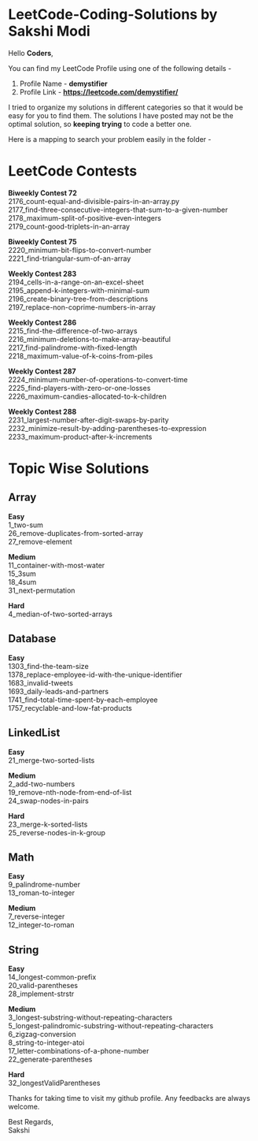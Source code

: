 # LeetCode-Coding-Solutions by Sakshi Modi

Hello **Coders**,

You can find my LeetCode Profile using one of the following details - 
1) Profile Name - **demystifier**
2) Profile Link - **https://leetcode.com/demystifier/**

I tried to organize my solutions in different categories so that it would be easy for you to find them. The solutions I have posted may not be the optimal solution, so **keeping trying** to code a better one. 

Here is a mapping to search your problem easily in the folder -

# **LeetCode Contests**

**Biweekly Contest 72**<br>
	2176_count-equal-and-divisible-pairs-in-an-array.py<br>
	2177_find-three-consecutive-integers-that-sum-to-a-given-number<br>
	2178_maximum-split-of-positive-even-integers<br>
	2179_count-good-triplets-in-an-array<br>
	
**Biweekly Contest 75**<br>
	2220_minimum-bit-flips-to-convert-number<br>
	2221_find-triangular-sum-of-an-array<br>

**Weekly Contest 283**<br>
	2194_cells-in-a-range-on-an-excel-sheet<br>
	2195_append-k-integers-with-minimal-sum<br>
	2196_create-binary-tree-from-descriptions<br>
	2197_replace-non-coprime-numbers-in-array<br>

**Weekly Contest 286**<br>
	2215_find-the-difference-of-two-arrays<br>
	2216_minimum-deletions-to-make-array-beautiful<br>
	2217_find-palindrome-with-fixed-length<br>
	2218_maximum-value-of-k-coins-from-piles<br>

**Weekly Contest 287**<br>
	2224_minimum-number-of-operations-to-convert-time<br>
	2225_find-players-with-zero-or-one-losses<br>
	2226_maximum-candies-allocated-to-k-children<br>

**Weekly Contest 288**<br>
	2231_largest-number-after-digit-swaps-by-parity<br>
	2232_minimize-result-by-adding-parentheses-to-expression<br>
	2233_maximum-product-after-k-increments<br>
	
# **Topic Wise Solutions**

## **Array**<br>

**Easy**<br>
	1_two-sum<br>
	26_remove-duplicates-from-sorted-array<br>
	27_remove-element<br>
	
**Medium**<br>
	11_container-with-most-water<br>
	15_3sum<br>
	18_4sum<br>
	31_next-permutation<br>
	
**Hard**<br>
	4_median-of-two-sorted-arrays<br>

## **Database**<br>

**Easy**<br>
	1303_find-the-team-size<br>
	1378_replace-employee-id-with-the-unique-identifier<br>
	1683_invalid-tweets<br>
	1693_daily-leads-and-partners<br>
	1741_find-total-time-spent-by-each-employee<br>
	1757_recyclable-and-low-fat-products<br>
	
## **LinkedList**<br>

**Easy**<br>
	21_merge-two-sorted-lists<br>

**Medium**<br>
	2_add-two-numbers<br>
	19_remove-nth-node-from-end-of-list<br>
	24_swap-nodes-in-pairs<br>
	
**Hard**<br>
	23_merge-k-sorted-lists<br>
	25_reverse-nodes-in-k-group<br>

## **Math**<br>

**Easy**<br>
	9_palindrome-number<br>
	13_roman-to-integer<br>
	
**Medium**<br>
	7_reverse-integer<br>
	12_integer-to-roman<br>

## **String**<br>

**Easy**<br>
	14_longest-common-prefix<br>
	20_valid-parentheses<br>
	28_implement-strstr<br>
	
**Medium**<br>
	3_longest-substring-without-repeating-characters<br>
	5_longest-palindromic-substring-without-repeating-characters<br>
	6_zigzag-conversion<br>
	8_string-to-integer-atoi<br>
	17_letter-combinations-of-a-phone-number<br>
	22_generate-parentheses<br>
	
**Hard**<br>
	32_longestValidParentheses<br>
	

Thanks for taking time to visit my github profile. Any feedbacks are always welcome.

Best Regards,<br>Sakshi

